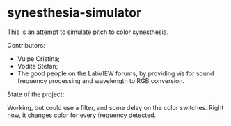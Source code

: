 # synesthesia-simulator
This is an attempt to simulate pitch to color synesthesia.

Contributors:
- Vulpe Cristina;
- Vodita Stefan;
- The good people on the LabVIEW forums, by providing vis for sound frequency processing and wavelength to RGB conversion.

State of the project:

Working, but could use a filter, and some delay on the color switches. Right now, it changes color for every frequency detected.
